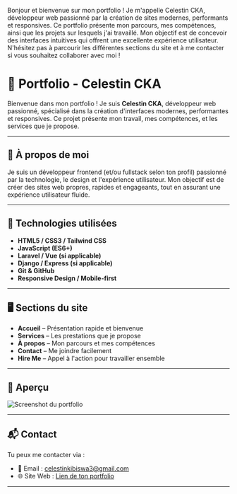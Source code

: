 Bonjour et bienvenue sur mon portfolio ! Je m'appelle Celestin CKA, 
développeur web passionné par la création de sites modernes, 
performants et responsives. Ce portfolio présente mon parcours, 
mes compétences, ainsi que les projets sur lesquels j'ai travaillé. 
Mon objectif est de concevoir des interfaces intuitives qui offrent une excellente expérience utilisateur. 
N'hésitez pas à parcourir les différentes sections du site et à me contacter si vous souhaitez collaborer avec moi !


# 💼 Portfolio - Celestin CKA

Bienvenue dans mon portfolio ! Je suis **Celestin CKA**, développeur web passionné, spécialisé dans la création d'interfaces modernes, performantes et responsives. Ce projet présente mon travail, mes compétences, et les services que je propose.

---

## 🚀 À propos de moi

Je suis un développeur frontend (et/ou fullstack selon ton profil) passionné par la technologie, le design et l'expérience utilisateur. Mon objectif est de créer des sites web propres, rapides et engageants, tout en assurant une expérience utilisateur fluide.

---

## 🧰 Technologies utilisées

- **HTML5 / CSS3 / Tailwind CSS**
- **JavaScript (ES6+)**
- **Laravel / Vue (si applicable)**
- **Django / Express (si applicable)**
- **Git & GitHub**
- **Responsive Design / Mobile-first**

---

## 🖥️ Sections du site

- **Accueil** – Présentation rapide et bienvenue
- **Services** – Les prestations que je propose
- **À propos** – Mon parcours et mes compétences
- **Contact** – Me joindre facilement
- **Hire Me** – Appel à l'action pour travailler ensemble

---

## 📸 Aperçu

![Screenshot du portfolio](./assets/screenshot.png) <!-- Mets une image de ton portfolio ici si tu en as une -->

---

## 📬 Contact

Tu peux me contacter via :

- 📧 Email : [celestinkibiswa3@gmail.com](mailto:samuelabera87@gmail.com)
- 🌐 Site Web : [Lien de ton portfolio](https://tonsite.com) <!-- à remplacer -->


---




